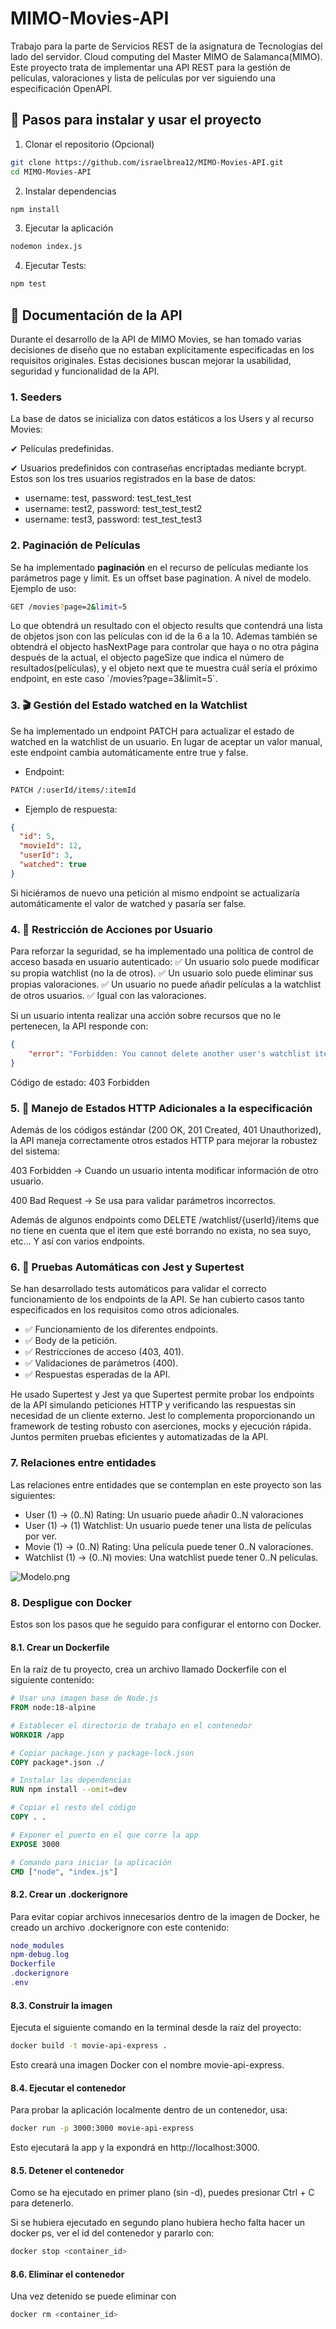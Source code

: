 # MIMO-Movies-API
Trabajo para la parte de Servicios REST de la asignatura de Tecnologías del lado del servidor. Cloud computing del Master MIMO de Salamanca(MIMO). Este proyecto trata de implementar una API REST para la gestión de películas, valoraciones y lista de películas por ver siguiendo una especificación OpenAPI.

## 📌 Pasos para instalar y usar el proyecto
1. Clonar el repositorio (Opcional)
```sh
git clone https://github.com/israelbrea12/MIMO-Movies-API.git
cd MIMO-Movies-API
```

2. Instalar dependencias
``` sh
npm install
```

3. Ejecutar la aplicación
```sh
nodemon index.js
```

4. Ejecutar Tests:
```sh
npm test
```

## 📖 Documentación de la API
Durante el desarrollo de la API de MIMO Movies, se han tomado varias decisiones de diseño que no estaban explícitamente especificadas en los requisitos originales. Estas decisiones buscan mejorar la usabilidad, seguridad y funcionalidad de la API.

### 1. Seeders
La base de datos se inicializa con datos estáticos a los Users y al recurso Movies:

✔ Películas predefinidas.

✔ Usuarios predefinidos con contraseñas encriptadas mediante bcrypt. Estos son los tres usuarios registrados en la base de datos:
- username: test, password: test_test_test
- username: test2, password: test_test_test2
- username: test3, password: test_test_test3

### 2. Paginación de Películas  
Se ha implementado **paginación** en el recurso de películas mediante los parámetros page y limit.
Es un offset base pagination. A nivel de modelo.
Ejemplo de uso:  
```sh
GET /movies?page=2&limit=5
```
Lo que obtendrá un resultado con el objecto results que contendrá una lista de objetos json con las películas con id de la 6 a la 10.
Ademas también se obtendrá el objecto hasNextPage para controlar que haya o no otra página después de la actual, el objecto pageSize que indica el número de resultados(películas), y el objeto next que te muestra cuál sería el próximo endpoint, en este caso ´/movies?page=3&limit=5´.

### 3. 🎬 Gestión del Estado watched en la Watchlist
Se ha implementado un endpoint PATCH para actualizar el estado de watched en la watchlist de un usuario. En lugar de aceptar un valor manual, este endpoint cambia automáticamente entre true y false.
- Endpoint:
```sh
PATCH /:userId/items/:itemId
```

- Ejemplo de respuesta:
```json
{
  "id": 5,
  "movieId": 12,
  "userId": 3,
  "watched": true
}
```
Si hiciéramos de nuevo una petición al mismo endpoint se actualizaría automáticamente el valor de watched y pasaría ser false.

### 4. 🔐 Restricción de Acciones por Usuario
Para reforzar la seguridad, se ha implementado una política de control de acceso basada en usuario autenticado:
✅ Un usuario solo puede modificar su propia watchlist (no la de otros).
✅ Un usuario solo puede eliminar sus propias valoraciones.
✅ Un usuario no puede añadir películas a la watchlist de otros usuarios.
✅ Igual con las valoraciones.

Si un usuario intenta realizar una acción sobre recursos que no le pertenecen, la API responde con:
```json
{
    "error": "Forbidden: You cannot delete another user's watchlist item"
}
```

Código de estado: 403 Forbidden

### 5. 🚦 Manejo de Estados HTTP Adicionales a la especificación
Además de los códigos estándar (200 OK, 201 Created, 401 Unauthorized), la API maneja correctamente otros estados HTTP para mejorar la robustez del sistema:

403 Forbidden → Cuando un usuario intenta modificar información de otro usuario.

400 Bad Request → Se usa para validar parámetros incorrectos.

Además de algunos endpoints como DELETE /watchlist/{userId}/items que no tiene en cuenta que el item que esté borrando no exista, no sea suyo, etc... Y así con varios endpoints.

### 6. 🧪 Pruebas Automáticas con Jest y Supertest
Se han desarrollado tests automáticos para validar el correcto funcionamiento de los endpoints de la API. Se han cubierto casos tanto especificados en los requisitos como otros adicionales.
- ✅ Funcionamiento de los diferentes endpoints.
- ✅ Body de la petición.
- ✅ Restricciones de acceso (403, 401).
- ✅ Validaciones de parámetros (400).
- ✅ Respuestas esperadas de la API.

He usado Supertest y Jest ya que Supertest permite  probar los endpoints de la API simulando peticiones HTTP y verificando las respuestas sin necesidad de un cliente externo. Jest lo complementa proporcionando un framework de testing robusto con aserciones, mocks y ejecución rápida. Juntos permiten pruebas eficientes y automatizadas de la API.

### 7. Relaciones entre entidades
Las relaciones entre entidades que se contemplan en este proyecto son las siguientes:
- User (1) → (0..N) Rating: Un usuario puede añadir 0..N valoraciones 
- User (1) → (1) Watchlist: Un usuario puede tener una lista de películas por ver.
- Movie (1) → (0..N) Rating: Una película puede tener 0..N valoraciones.
- Watchlist (1) → (0..N) movies: Una watchlist puede tener 0..N películas.

![Modelo.png](static/cloudapi.png)

### 8. Despligue con Docker
Estos son los pasos que he seguido para configurar el entorno con Docker.

#### 8.1. Crear un Dockerfile
En la raíz de tu proyecto, crea un archivo llamado Dockerfile con el siguiente contenido:

```dockerfile
# Usar una imagen base de Node.js
FROM node:18-alpine

# Establecer el directorio de trabajo en el contenedor
WORKDIR /app

# Copiar package.json y package-lock.json
COPY package*.json ./

# Instalar las dependencias
RUN npm install --omit=dev

# Copiar el resto del código
COPY . .

# Exponer el puerto en el que corre la app
EXPOSE 3000

# Comando para iniciar la aplicación
CMD ["node", "index.js"]
```

#### 8.2. Crear un .dockerignore
Para evitar copiar archivos innecesarios dentro de la imagen de Docker, he creado un archivo .dockerignore con este contenido:

```lua
node_modules
npm-debug.log
Dockerfile
.dockerignore
.env
```

#### 8.3. Construir la imagen
Ejecuta el siguiente comando en la terminal desde la raíz del proyecto:

```sh
docker build -t movie-api-express .
```
Esto creará una imagen Docker con el nombre movie-api-express.

#### 8.4. Ejecutar el contenedor
Para probar la aplicación localmente dentro de un contenedor, usa:

```sh
docker run -p 3000:3000 movie-api-express
```
Esto ejecutará la app y la expondrá en http://localhost:3000.

#### 8.5. Detener el contenedor
Como se ha ejecutado en primer plano (sin -d), puedes presionar Ctrl + C para detenerlo.

Si se hubiera ejecutado en segundo plano hubiera hecho falta hacer un docker ps, ver el id del contenedor y pararlo con: 
```sh
docker stop <container_id>
```

#### 8.6. Eliminar el contenedor
Una vez detenido se puede eliminar con 
```sh
docker rm <container_id>
```

